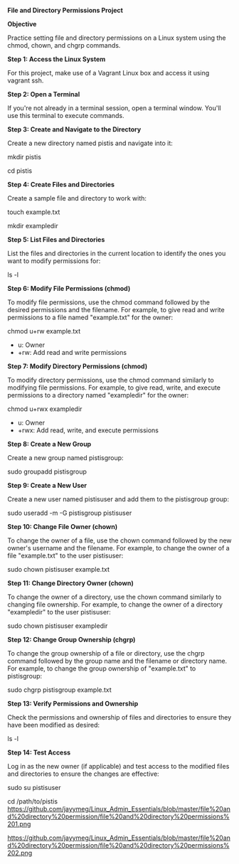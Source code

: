**File and Directory Permissions Project**

**Objective**

Practice setting file and directory permissions on a Linux system using the chmod, chown, and chgrp commands.

**Step 1: Access the Linux System**

For this project, make use of a Vagrant Linux box and access it using vagrant ssh.

**Step 2: Open a Terminal**

If you're not already in a terminal session, open a terminal window. You'll use this terminal to execute commands.

**Step 3: Create and Navigate to the Directory**

Create a new directory named pistis and navigate into it:

mkdir pistis

cd pistis

**Step 4: Create Files and Directories**

Create a sample file and directory to work with:

touch example.txt

mkdir exampledir

**Step 5: List Files and Directories**

List the files and directories in the current location to identify the ones you want to modify permissions for:

ls -l

**Step 6: Modify File Permissions (chmod)**

To modify file permissions, use the chmod command followed by the desired permissions and the filename. For example, to give read and write permissions to a file named "example.txt" for the owner:

chmod u+rw example.txt

- u: Owner
- +rw: Add read and write permissions

**Step 7: Modify Directory Permissions (chmod)**

To modify directory permissions, use the chmod command similarly to modifying file permissions. For example, to give read, write, and execute permissions to a directory named "exampledir" for the owner:

chmod u+rwx exampledir

- u: Owner
- +rwx: Add read, write, and execute permissions

**Step 8: Create a New Group**

Create a new group named pistisgroup:

sudo groupadd pistisgroup

**Step 9: Create a New User**

Create a new user named pistisuser and add them to the pistisgroup group:

sudo useradd -m -G pistisgroup pistisuser

**Step 10: Change File Owner (chown)**

To change the owner of a file, use the chown command followed by the new owner's username and the filename. For example, to change the owner of a file "example.txt" to the user pistisuser:

sudo chown pistisuser example.txt

**Step 11: Change Directory Owner (chown)**

To change the owner of a directory, use the chown command similarly to changing file ownership. For example, to change the owner of a directory "exampledir" to the user pistisuser:

sudo chown pistisuser exampledir

**Step 12: Change Group Ownership (chgrp)**

To change the group ownership of a file or directory, use the chgrp command followed by the group name and the filename or directory name. For example, to change the group ownership of "example.txt" to pistisgroup:

sudo chgrp pistisgroup example.txt

**Step 13: Verify Permissions and Ownership**

Check the permissions and ownership of files and directories to ensure they have been modified as desired:

ls -l

**Step 14: Test Access**

Log in as the new owner (if applicable) and test access to the modified files and directories to ensure the changes are effective:

sudo su pistisuser

cd /path/to/pistis
https://github.com/jayymeg/Linux_Admin_Essentials/blob/master/file%20and%20directory%20permission/file%20and%20directory%20permissions%201.png


https://github.com/jayymeg/Linux_Admin_Essentials/blob/master/file%20and%20directory%20permission/file%20and%20directory%20permissions%202.png
